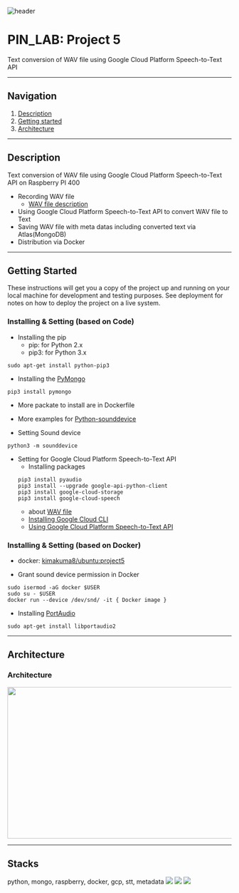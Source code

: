 ![header](https://capsule-render.vercel.app/api?type=soft&color=006EDB&fontColor=DEEAF7&height=200&section=header&text=PIN_LAB&desc=Project%205&descAlignY=80&fontSize=90)
# PIN_LAB: Project 5

Text conversion of WAV file using Google Cloud Platform Speech-to-Text API

---

## Navigation
1. [Description](#Description)
2. [Getting started](#Getting-Started)
3. [Architecture](#Architecture)

---

## Description
Text conversion of WAV file using Google Cloud Platform Speech-to-Text API on Raspberry PI 400
- Recording WAV file
    - [WAV file description](https://crystalcube.co.kr/123)
- Using Google Cloud Platform Speech-to-Text API to convert WAV file to Text
- Saving WAV file with meta datas including converted text via Atlas(MongoDB)
- Distribution via Docker

---

## Getting Started

These instructions will get you a copy of the project up and running on your local machine for development and testing purposes. 
See deployment for notes on how to deploy the project on a live system.

### Installing & Setting (based on Code)
- Installing the pip
    - pip: for Python 2.x
    - pip3: for Python 3.x
```console
sudo apt-get install python-pip3
```

- Installing the [PyMongo](https://kb.objectrocket.com/mongo-db/how-to-install-pymongo-and-connect-to-mongodb-in-python-363)
```console
pip3 install pymongo
```

- More packate to install are in Dockerfile

- More examples for [Python-sounddevice](https://python-sounddevice.readthedocs.io/en/0.4.1/examples.html#play-a-sound-file)

- Setting Sound device
```console
python3 -m sounddevice
```

- Setting for Google Cloud Platform Speech-to-Text API
    - Installing packages
    ```console
    pip3 install pyaudio
    pip3 install --upgrade google-api-python-client
    pip3 install google-cloud-storage
    pip3 install google-cloud-speech
    ```
    - about [WAV file](https://cloud.google.com/speech-to-text/docs/optimizing-audio-files-for-speech-to-text?hl=ko#objectives)
    - [Installing Google Cloud CLI](https://cloud.google.com/sdk/docs/install-sdk?hl=ko)
    - [Using Google Cloud Platform Speech-to-Text API](https://cloud.google.com/speech-to-text/docs/transcribe-client-libraries?hl=ko)

### Installing & Setting (based on Docker)
- docker: [kimakuma8/ubuntu:project5](https://hub.docker.com/layers/kimakuma8/ubuntu/project5/images/sha256-8cf20343f696e5d59252f7b1ac4414f1cafd52551e400b9856be05765a131702?context=repo)

- Grant sound device permission in Docker
```console
sudo isermod -aG docker $USER
sudo su - $USER
docker run --device /dev/snd/ -it { Docker image }
```

- Installing [PortAudio](http://files.portaudio.com/docs/v19-doxydocs/compile_linux.html)
```console
sudo apt-get install libportaudio2
```

---

## Architecture
### Architecture
<img src="https://user-images.githubusercontent.com/76460405/204097311-90272168-c5d4-4f2d-8dfb-f68482c2e53f.png" width="506" height="340">

---

## Stacks
python, mongo, raspberry, docker, gcp, stt, metadata
<img src="https://img.shields.io/badge/C-A8B9CC?style=for-the-badge&logo=C&logoColor=white"> <img src="https://img.shields.io/badge/Raspbian-A22846?style=for-the-badge&logo=Raspberry Pi&logoColor=white"> <img src="https://img.shields.io/badge/Docker-2496ED?style=for-the-badge&logo=Docker&logoColor=white">
